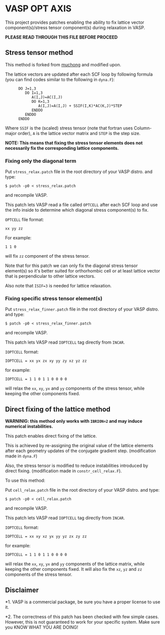 # VASP OPT AXIS
This project provides patches enabling the ability to fix lattice vector component(s)/stress tensor component(s) during relaxation in VASP.

__PLEASE READ THROUGH THIS FILE BEFORE PROCEED__

## Stress tensor method
This method is forked from [muchong](http://muchong.com/html/201107/3427823_2.html) and modified upon.

The lattice vectors are updated after each SCF loop by following formula (you can find codes similar to the following in `dyna.F`):

```
      DO J=1,3
         DO I=1,3
            A(I,J)=AC(I,J)
            DO K=1,3
               A(I,J)=A(I,J) + SSIF(I,K)*AC(K,J)*STEP
            ENDDO
         ENDDO
      ENDDO
```

Where `SSIF` is the (scaled) stress tensor (note that fortran uses Column-major order), `A` is the lattice vector matrix and `STEP` is the step size.

__NOTE: This means that fixing the stress tensor elements does not necessarily fix the corresponding lattice components.__

### Fixing only the diagonal term

Put `stress_relax.patch` file in the root directory of your VASP distro. and type:
```
$ patch -p0 < stress_relax.patch
```
and recompile VASP.

This patch lets VASP read a file called `OPTCELL` after each SCF loop and use the info inside to determine which diagonal stress component(s) to fix.

`OPTCELL` file format:

```
xx yy zz
```

For example:
```
1 1 0
```
will fix `zz` component of the stress tensor.

Note that for this patch we can only fix the diagonal stress tensor element(s) so it's better suited for orthorhombic cell or at least lattice vector that is perpendicular to other lattice vectors.

Also note that `ISIF=3` is needed for lattice relaxation.

### Fixing specific stress tensor element(s)

Put `stress_relax_finner.patch` file in the root directory of your VASP distro. and type:
```
$ patch -p0 < stress_relax_finner.patch
```
and recompile VASP.

This patch lets VASP read `IOPTCELL` tag directly from `INCAR`.

`IOPTCELL` format:

```
IOPTCELL = xx yx zx xy yy zy xz yz zz
```
for example:
```
IOPTCELL = 1 1 0 1 1 0 0 0 0
```
will relax the `xx`, `xy`, `yx` and `yy` components of the stress tensor, while keeping the other components fixed.

## Direct fixing of the lattice method
__WARNINIG: this method only works with `IBRION=2` and may induce numerical instabilities.__

This patch enables direct fixing of the lattice.

This is achieved by re-assigning the original value of the lattice elements after each geometry updates of the conjugate gradient step. (modification made in `dyna.F`)

Also, the stress tensor is modified to reduce instabilities introduced by direct fixing. (modification made in `constr_cell_relax.F`).

To use this method:

Put `cell_relax.patch` file in the root directory of your VASP distro. and type:
```
$ patch -p0 < cell_relax.patch
```
and recompile VASP.

This patch lets VASP read `IOPTCELL` tag directly from `INCAR`.

`IOPTCELL` format:

```
IOPTCELL = xx xy xz yx yy yz zx zy zz
```
for example:
```
IOPTCELL = 1 1 0 1 1 0 0 0 0
```
will relax the `xx`, `xy`, `yx` and `yy` components of the lattice matrix, while keeping the other components fixed.
It will also fix the `xz`, `yz` and `zz` components of the stress tensor.

## Disclaimer

*1. VASP is a commercial package, be sure you have a proper license to use it.

*2. The correctness of this patch has been checked with few simple cases. However, this is not guaranteed to work for your specific system. Make sure you KNOW WHAT YOU ARE DOING!
